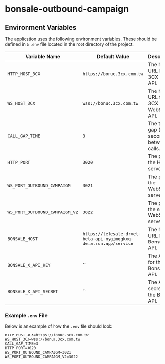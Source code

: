 # bonsale-outbound-campaign

## Environment Variables

The application uses the following environment variables. These should be defined in a `.env` file located in the root directory of the project.

| Variable Name                  | Default Value                                      | Description                                  |
|--------------------------------|---------------------------------------------------|-----------------------------------------------|
| `HTTP_HOST_3CX`                | `https://bonuc.3cx.com.tw`                        | The host URL for the 3CX HTTP API.            |
| `WS_HOST_3CX`                  | `wss://bonuc.3cx.com.tw`                          | The host URL for the 3CX WebSocket API.       |
| `CALL_GAP_TIME`                | `3`                                               | The time gap (in seconds) between calls.      |
| `HTTP_PORT`                    | `3020`                                            | The port for the HTTP server.                 |
| `WS_PORT_OUTBOUND_CAMPAIGM`    | `3021`                                            | The port for the WebSocket server.            |
| `WS_PORT_OUTBOUND_CAMPAIGM_V2` | `3022`                                            | The port for the second WebSocket server.     |
| `BONSALE_HOST`                 | `https://telesale-drvet-beta-api-nygimqgkxq-de.a.run.app/service` | The host URL for the Bonsale API. |
| `BONSALE_X_API_KEY`            | ``                                | The API key for the Bonsale API.              |
| `BONSALE_X_API_SECRET`         | ``                                | The API secret for the Bonsale API.           |

### Example `.env` File

Below is an example of how the `.env` file should look:

```env
HTTP_HOST_3CX=https://bonuc.3cx.com.tw
WS_HOST_3CX=wss://bonuc.3cx.com.tw
CALL_GAP_TIME=3
HTTP_PORT=3020
WS_PORT_OUTBOUND_CAMPAIGM=3021
WS_PORT_OUTBOUND_CAMPAIGM_V2=3022
